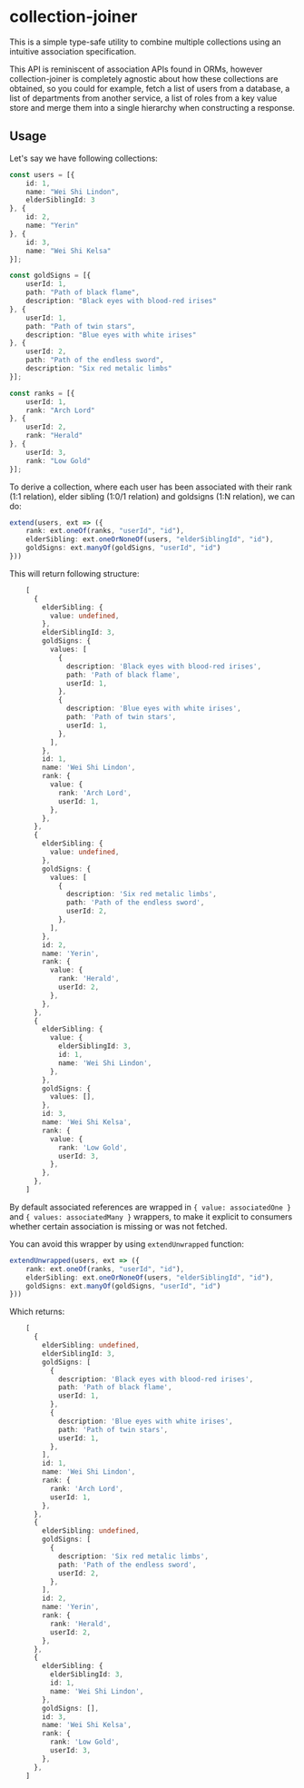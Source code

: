 # collection-joiner

This is a simple type-safe utility to combine multiple collections using an intuitive association specification.

This API is reminiscent of association APIs found in ORMs, however collection-joiner is completely agnostic about how these collections are obtained, so you could for example, fetch a list of users from a database, a list of departments from another service, a list of roles from a key value store and merge them into a single hierarchy when constructing a response.

## Usage

Let's say we have following collections:

```ts
const users = [{
    id: 1,
    name: "Wei Shi Lindon",
    elderSiblingId: 3
}, {
    id: 2,
    name: "Yerin"
}, {
    id: 3,
    name: "Wei Shi Kelsa"
}];

const goldSigns = [{
    userId: 1,
    path: "Path of black flame",
    description: "Black eyes with blood-red irises"
}, {
    userId: 1,
    path: "Path of twin stars",
    description: "Blue eyes with white irises"
}, {
    userId: 2,
    path: "Path of the endless sword",
    description: "Six red metalic limbs"
}];

const ranks = [{
    userId: 1,
    rank: "Arch Lord"
}, {
    userId: 2,
    rank: "Herald"
}, {
    userId: 3,
    rank: "Low Gold"
}];
```

To derive a collection, where each user has been associated with their rank (1:1 relation), elder sibling (1:0/1 relation) and goldsigns (1:N relation), we can do:

```ts
extend(users, ext => ({
    rank: ext.oneOf(ranks, "userId", "id"),
    elderSibling: ext.oneOrNoneOf(users, "elderSiblingId", "id"),
    goldSigns: ext.manyOf(goldSigns, "userId", "id")
}))
```

This will return following structure:

```ts
    [
      {
        elderSibling: {
          value: undefined,
        },
        elderSiblingId: 3,
        goldSigns: {
          values: [
            {
              description: 'Black eyes with blood-red irises',
              path: 'Path of black flame',
              userId: 1,
            },
            {
              description: 'Blue eyes with white irises',
              path: 'Path of twin stars',
              userId: 1,
            },
          ],
        },
        id: 1,
        name: 'Wei Shi Lindon',
        rank: {
          value: {
            rank: 'Arch Lord',
            userId: 1,
          },
        },
      },
      {
        elderSibling: {
          value: undefined,
        },
        goldSigns: {
          values: [
            {
              description: 'Six red metalic limbs',
              path: 'Path of the endless sword',
              userId: 2,
            },
          ],
        },
        id: 2,
        name: 'Yerin',
        rank: {
          value: {
            rank: 'Herald',
            userId: 2,
          },
        },
      },
      {
        elderSibling: {
          value: {
            elderSiblingId: 3,
            id: 1,
            name: 'Wei Shi Lindon',
          },
        },
        goldSigns: {
          values: [],
        },
        id: 3,
        name: 'Wei Shi Kelsa',
        rank: {
          value: {
            rank: 'Low Gold',
            userId: 3,
          },
        },
      },
    ]
```

By default associated references are wrapped in `{ value: associatedOne }` and `{ values: associatedMany }` wrappers, to make it explicit to consumers whether certain association is missing or was not fetched.

You can avoid this wrapper by using `extendUnwrapped` function:

```ts
extendUnwrapped(users, ext => ({
    rank: ext.oneOf(ranks, "userId", "id"),
    elderSibling: ext.oneOrNoneOf(users, "elderSiblingId", "id"),
    goldSigns: ext.manyOf(goldSigns, "userId", "id")
}))
```

Which returns:

```ts
    [
      {
        elderSibling: undefined,
        elderSiblingId: 3,
        goldSigns: [
          {
            description: 'Black eyes with blood-red irises',
            path: 'Path of black flame',
            userId: 1,
          },
          {
            description: 'Blue eyes with white irises',
            path: 'Path of twin stars',
            userId: 1,
          },
        ],
        id: 1,
        name: 'Wei Shi Lindon',
        rank: {
          rank: 'Arch Lord',
          userId: 1,
        },
      },
      {
        elderSibling: undefined,
        goldSigns: [
          {
            description: 'Six red metalic limbs',
            path: 'Path of the endless sword',
            userId: 2,
          },
        ],
        id: 2,
        name: 'Yerin',
        rank: {
          rank: 'Herald',
          userId: 2,
        },
      },
      {
        elderSibling: {
          elderSiblingId: 3,
          id: 1,
          name: 'Wei Shi Lindon',
        },
        goldSigns: [],
        id: 3,
        name: 'Wei Shi Kelsa',
        rank: {
          rank: 'Low Gold',
          userId: 3,
        },
      },
    ]
```

